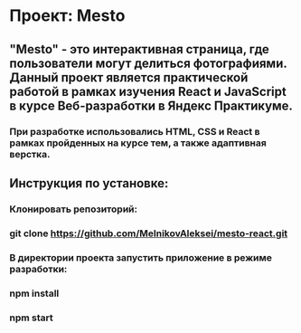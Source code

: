 # **Проект: Mesto**
## "Mesto" - это интерактивная страница, где пользователи могут делиться фотографиями. Данный проект является практической работой в рамках изучения React и JavaScript в курсе Веб-разработки в Яндекс Практикуме.
### При разработке использовались HTML, CSS и React в рамках пройденных на курсе тем, а также адаптивная верстка.

## Инструкция по установке:
### Клонировать репозиторий:

### git clone https://github.com/MelnikovAleksei/mesto-react.git

### В директории проекта запустить приложение в режиме разработки:

### npm install
### npm start


